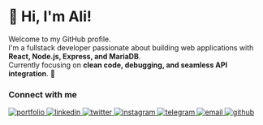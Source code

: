 # 👋 Hi, I'm Ali!  
Welcome to my GitHub profile.  
I'm a fullstack developer passionate about building web applications with **React, Node.js, Express, and MariaDB**.  
Currently focusing on **clean code, debugging, and seamless API integration**. 🚀  

<!--
**ahmadhidayatulkabirali/ahmadhidayatulkabirali** is a ✨ _special_ ✨ repository because its `README.md` (this file) appears on your GitHub profile.

Here are some ideas to get you started:

- 🔭 I’m currently working on ...
- 🌱 I’m currently learning ...
- 👯 I’m looking to collaborate on ...
- 🤔 I’m looking for help with ...
- 💬 Ask me about ...
- 📫 How to reach me: ...
- 😄 Pronouns: ...
- ⚡ Fun fact: ...
-->
### Connect with me  

<p align="left">
  <a href="https://your-portfolio-link.com" target="_blank">
    <picture>
      <source media="(prefers-color-scheme: dark)" srcset="https://img.icons8.com/ios-filled/25/666666/domain.png">
      <source media="(prefers-color-scheme: light)" srcset="https://img.icons8.com/ios-filled/25/333333/domain.png">
      <img alt="portfolio" src="https://img.icons8.com/ios-filled/25//domain.png">
    </picture>
  </a>

  <a href="https://linkedin.com/in/yourusername" target="_blank">
    <picture>
      <source media="(prefers-color-scheme: dark)" srcset="https://img.icons8.com/ios-filled/25/666666/linkedin.png">
      <source media="(prefers-color-scheme: light)" srcset="https://img.icons8.com/ios-filled/25/333333/linkedin.png">
      <img alt="linkedin" src="https://img.icons8.com/ios-filled/25/666666/linkedin.png">
    </picture>
  </a>

  <a href="https://twitter.com/yourusername" target="_blank">
    <picture>
      <source media="(prefers-color-scheme: dark)" srcset="https://img.icons8.com/ios-filled/25/666666/twitter.png">
      <source media="(prefers-color-scheme: light)" srcset="https://img.icons8.com/ios-filled/25/333333/twitter.png">
      <img alt="twitter" src="https://img.icons8.com/ios-filled/25/666666/twitter.png">
    </picture>
  </a>

  <a href="https://instagram.com/yourusername" target="_blank">
    <picture>
      <source media="(prefers-color-scheme: dark)" srcset="https://img.icons8.com/ios-filled/25/666666/instagram.png">
      <source media="(prefers-color-scheme: light)" srcset="https://img.icons8.com/ios-filled/25/333333/instagram.png">
      <img alt="instagram" src="https://img.icons8.com/ios-filled/25/666666/instagram.png">
    </picture>
  </a>

  <a href="https://t.me/yourusername" target="_blank">
    <picture>
      <source media="(prefers-color-scheme: dark)" srcset="https://img.icons8.com/ios-filled/25/666666/telegram.png">
      <source media="(prefers-color-scheme: light)" srcset="https://img.icons8.com/ios-filled/25/333333/telegram.png">
      <img alt="telegram" src="https://img.icons8.com/ios-filled/25/666666/telegram.png">
    </picture>
  </a>

  <a href="mailto:yourmail@example.com" target="_blank">
    <picture>
      <source media="(prefers-color-scheme: dark)" srcset="https://img.icons8.com/ios-filled/25/666666/gmail-new.png">
      <source media="(prefers-color-scheme: light)" srcset="https://img.icons8.com/ios-filled/25/333333/gmail-new.png">
      <img alt="email" src="https://img.icons8.com/ios-filled/25/666666/gmail-new.png">
    </picture>
  </a>

  <a href="https://github.com/yourusername" target="_blank">
    <picture>
      <source media="(prefers-color-scheme: dark)" srcset="https://img.icons8.com/ios-filled/25/666666/github.png">
      <source media="(prefers-color-scheme: light)" srcset="https://img.icons8.com/ios-filled/25/333333/github.png">
      <img alt="github" src="https://img.icons8.com/ios-filled/25/666666/github.png">
    </picture>
  </a>
</p>
